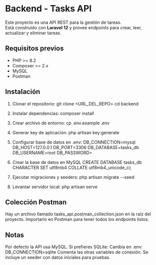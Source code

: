 # Backend - Tasks API

Este proyecto es una API REST para la gestión de tareas.  
Está construido con **Laravel 12** y provee endpoints para crear, leer, actualizar y eliminar tareas.


## **Requisitos previos**

- PHP >= 8.2
- Composer >= 2.x
- MySQL 
- Postman


## **Instalación**

1. Clonar el repositorio:
    git clone <URL_DEL_REPO>
    cd backend

2. Instalar dependencias:
    composer install

3. Crear archivo de entorno:
    cp .env.example .env

4. Generar key de aplicación:
    php artisan key:generate

5. Configurar base de datos en .env:
    DB_CONNECTION=mysql
    DB_HOST=127.0.0.1
    DB_PORT=3306
    DB_DATABASE=tasks_db
    DB_USERNAME=root
    DB_PASSWORD=

6. Crear la base de datos en MySQL
    CREATE DATABASE tasks_db CHARACTER SET utf8mb4 COLLATE utf8mb4_unicode_ci;

7. Ejecutar migraciones y seeders:
    php artisan migrate --seed

8. Levantar servidor local:
    php artisan serve


## **Colección Postman**

Hay un archivo llamado tasks_api.postman_collection.json en la raíz del proyecto.
Importarlo en Postman para tener todos los endpoints listos.    

## **Notas**

Por defecto la API usa MySQL. Si prefieres SQLite:
Cambia en .env: DB_CONNECTION=sqlite
Comenta las otras variables de conexión.
Se incluye un seeder con datos iniciales para pruebas.
